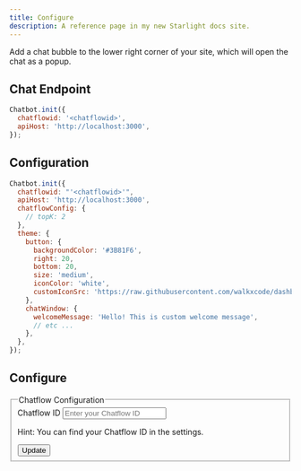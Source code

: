 ```yaml
---
title: Configure
description: A reference page in my new Starlight docs site.
---
```


Add a chat bubble to the lower right corner of your site, which will open the chat as a popup.

## Chat Endpoint

```javascript
Chatbot.init({
  chatflowid: '<chatflowid>',
  apiHost: 'http://localhost:3000',
});
```

## Configuration

```javascript
Chatbot.init({
  chatflowid: "'<chatflowid>'",
  apiHost: 'http://localhost:3000',
  chatflowConfig: {
    // topK: 2
  },
  theme: {
    button: {
      backgroundColor: '#3B81F6',
      right: 20,
      bottom: 20,
      size: 'medium',
      iconColor: 'white',
      customIconSrc: 'https://raw.githubusercontent.com/walkxcode/dashboard-icons/main/svg/google-messages.svg',
    },
    chatWindow: {
      welcomeMessage: 'Hello! This is custom welcome message',
      // etc ...
    },
  },
});
```

## Configure

<form id="chatflowid-form">
    <fieldset class="border border-gray-200 p-4 rounded-md">
        <legend class="text-lg font-medium text-gray-700 dark:text-gray-300">Chatflow Configuration</legend>
        <div class="row row-auto">
            <label
                for="chatflowid"
            >
                Chatflow ID
            </label>
            <input
                id="chatflowid"
                placeholder="Enter your Chatflow ID"
            />
            <p class="hint">Hint: You can find your Chatflow ID in the settings.</p>
        </div>
        <input type="submit" value="Update" />
    </fieldset>
</form>
<script>
    const configForm = document.getElementById('chatflowid-form');
    configForm.addEventListener("submit", (event) => {
        event.preventDefault();
        const chatflowIdValue = document.getElementById('chatflowid').value;
        console.log(chatflowIdValue);
        window.chatflowid = chatflowIdValue;
    })
</script>
